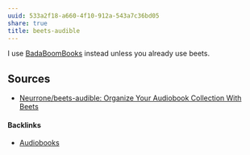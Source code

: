 ```yaml
---
uuid: 533a2f18-a660-4f10-912a-543a7c36bd05
share: true
title: beets-audible
---
```

I use [BadaBoomBooks](/46f5b998-54e3-40a0-a8b9-7dbe0e5781af) instead unless you already use beets.

## Sources

* [Neurrone/beets-audible: Organize Your Audiobook Collection With Beets](https://github.com/Neurrone/beets-audible)

#### Backlinks

* [Audiobooks](/cf293569-0322-486e-9649-6e1b4b4ce9fa)